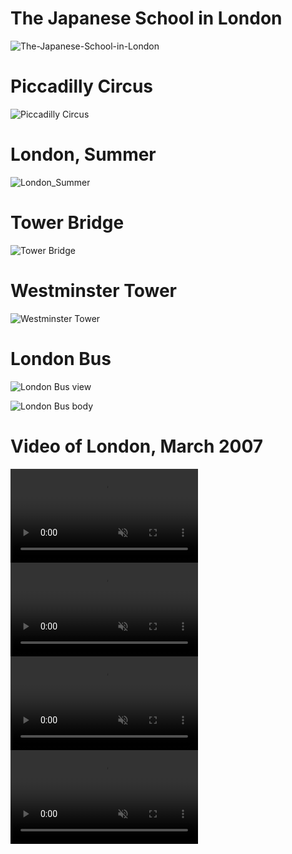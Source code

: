 # The Japanese School in London

![The-Japanese-School-in-London](https://user-images.githubusercontent.com/20723919/128956650-59f40d1e-85eb-4d8c-bae2-8de77557a450.JPG)

# Piccadilly Circus

![Piccadilly Circus](https://user-images.githubusercontent.com/20723919/128959485-4f5722c4-cda2-4da2-9d63-c4223b806b63.JPG)

# London, Summer

![London_Summer](https://user-images.githubusercontent.com/20723919/128961419-f96fc26e-cc20-4f53-bd4a-d9205e1b1ae5.JPG)

# Tower Bridge

![Tower Bridge](https://user-images.githubusercontent.com/20723919/128961487-a4b00314-90cf-4b77-91bf-bbf48be328c9.JPG)

# Westminster Tower

![Westminster Tower](https://user-images.githubusercontent.com/20723919/128961640-9fc60c90-3c75-4085-b840-4c2843783c52.JPG)

# London Bus

![London Bus view](https://user-images.githubusercontent.com/20723919/128968518-60f6be01-31d7-4275-8548-dbb81bf037a7.JPG)

![London Bus body](https://user-images.githubusercontent.com/20723919/128968517-f7111d18-dce1-44a1-8f79-cbdd0f1b17fe.JPG)

# Video of London, March 2007

<div><video controls src="https://user-images.githubusercontent.com/20723919/128967091-075d5712-f199-4f55-a049-4710d13819e8.MP4" muted="false"></video></div>

<div><video controls src="https://user-images.githubusercontent.com/20723919/128967089-ab94a587-1c8c-4333-a034-160c58eb0d26.MP4" muted="false"></video></div>

<div><video controls src="https://user-images.githubusercontent.com/20723919/128967084-13d19e2d-5c22-4457-bb5a-f9a0c9bde4ce.MP4" muted="false"></video></div>

<div><video controls src="https://user-images.githubusercontent.com/20723919/128967093-2c07e6c0-ea04-4253-9d54-f1112deed74c.MP4" muted="false"></video></div>
